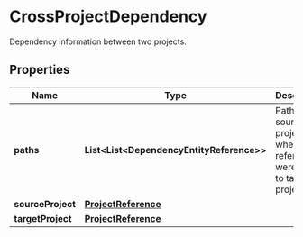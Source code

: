 

# CrossProjectDependency

Dependency information between two projects.

## Properties

Name | Type | Description | Notes
------------ | ------------- | ------------- | -------------
**paths** | **List&lt;List&lt;DependencyEntityReference&gt;&gt;** | Paths in source project where references were found to target project. |  [optional]
**sourceProject** | [**ProjectReference**](ProjectReference.md) |  |  [optional]
**targetProject** | [**ProjectReference**](ProjectReference.md) |  |  [optional]



